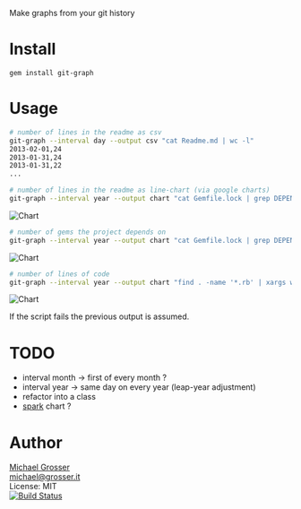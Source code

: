 Make graphs from your git history

Install
=======

    gem install git-graph

Usage
=====

```Bash
# number of lines in the readme as csv
git-graph --interval day --output csv "cat Readme.md | wc -l"
2013-02-01,24
2013-01-31,24
2013-01-31,22
...
```

```Bash
# number of lines in the readme as line-chart (via google charts)
git-graph --interval year --output chart "cat Gemfile.lock | grep DEPENDENCIES -A 999 | wc -l"
```
![Chart](http://chart.apis.google.com/chart?chs=600x500&cht=lc&chxt=x,y&chxl=0:|2010-03-10|2013-03-09|1:|0|97&chd=s:Aos9&chdl=value&chtt=git-graph)

```Bash
# number of gems the project depends on
git-graph --interval year --output chart "cat Gemfile.lock | grep DEPENDENCIES -A 999 | wc -l"
```
![Chart](http://chart.apis.google.com/chart?chs=600x500&cht=lc&chxt=x,y&chxl=0:|2009-03-10|2013-03-09|1:|0|201&chd=s:AAiz9&chdl=value&chtt=git-graph)

```Bash
# number of lines of code
git-graph --interval year --output chart "find . -name '*.rb' | xargs wc -l | tail -1"
```
![Chart](http://chart.apis.google.com/chart?chs=600x500&cht=lc&chxt=x,y&chxl=0:|2010-03-10|2013-03-09|1:|0|797&chd=s:cs09&chdl=value&chtt=git-graph)

If the script fails the previous output is assumed.

TODO
====
 - interval month -> first of every month ?
 - interval year -> same day on every year (leap-year adjustment)
 - refactor into a class
 - [spark](https://github.com/topfunky/sparklines) chart ?


Author
======
[Michael Grosser](http://grosser.it)<br/>
michael@grosser.it<br/>
License: MIT<br/>
[![Build Status](https://travis-ci.org/grosser/git_graph.png)](https://travis-ci.org/grosser/git_graph)
